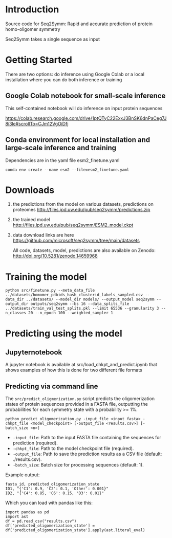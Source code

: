 # Introduction 
Source code for Seq2Symm: Rapid and accurate prediction of protein homo-oligomer symmetry

Seq2Symm takes a single sequence as input

# Getting Started

There are two options: do inference using Google Colab or a local installation where you can do both inference or training

## Google Colab notebook for small-scale inference

This self-contained notebook will do inference on input protein sequences

https://colab.research.google.com/drive/1ptQTyC22ExxJ3BnSK6dnPaCeg7J8i3le#scrollTo=CJm12VgOiDfj

## Conda environment for local installation and large-scale inference and training

Dependencies are in the yaml file esm2_finetune.yaml

```
conda env create --name esm2 --file=esm2_finetune.yaml
```

# Downloads

  1.  the predictions from the model on various datasets, predictions on proteomes
      http://files.ipd.uw.edu/pub/seq2symm/predictions.zip
  
  2.  the trained model
      http://files.ipd.uw.edu/pub/seq2symm/ESM2_model.ckpt

  3.  data download links are here
      https://github.com/microsoft/seq2symm/tree/main/datasets

      All code, datasets, model, predictions are also available on Zenodo: http://doi.org/10.5281/zenodo.14659968
      

# Training the model

```
python src/finetune.py --meta_data_file ../datasets/homomer_pdbids_hash_clusterid_labels_sampled.csv --data_dir ../datasets/ --model_dir models/ --output_model seq2symm --output_dir outputs/seq2symm --bs 16 --data_splits_file ../datasets/train_val_test_splits.pkl --limit 65536 --granularity 3 --n_classes 20 --n_epoch 100 --weighted_sampler 1
```

# Predicting using the model

## Jupyternotebook
A jupyter notebook is available at src/load_chkpt_and_predict.ipynb that shows examples of how this is done for two different file formats

## Predicting via command line
The  `src/predict_oligmerization.py` script predicts the oligomerization states of protein sequences provided in a FASTA file, outputting the probabilities for each symmetry state with a probability >= 1%.
```
python predict_oligomerization.py -input_file <input_fasta> -chkpt_file <model_checkpoint> [-output_file <results.csv>] [-batch_size <n>]
```
* `-input_file`: Path to the input FASTA file containing the sequences for prediction (required).
* `-chkpt_file`: Path to the model checkpoint file (required).
* `-output_file`: Path to save the prediction results as a CSV file (default: ./results.csv).
* `-batch_size`: Batch size for processing sequences (default: 1).

Example output:
```
fasta_id, predicted_oligomerization_state
ID1, "{'C1': 0.9, 'C2': 0.1, 'Other': 0.001}"
ID2, "{'C4': 0.85, 'C6': 0.15, 'D3': 0.01}"
```
Which you can load with pandas like this:
```
import pandas as pd
import ast
df = pd.read_csv("results.csv")
df['predicted_oligomerization_state'] = df['predicted_oligomerization_state'].apply(ast.literal_eval)
```

